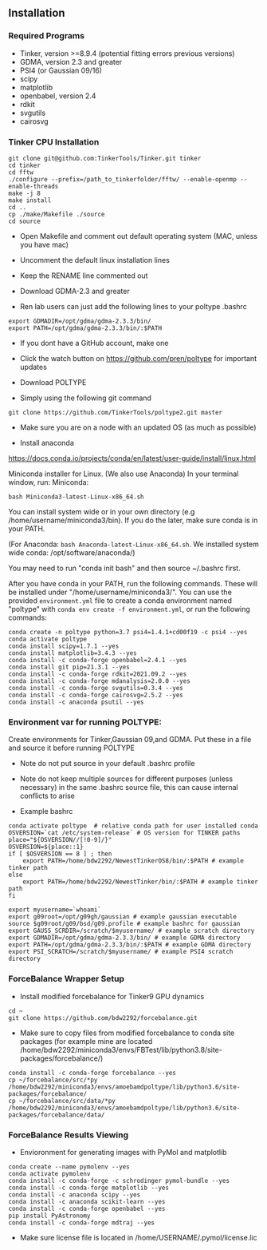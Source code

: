 ## Installation


### Required Programs
* Tinker, version >=8.9.4 (potential fitting errors previous versions)
* GDMA, version 2.3 and greater
* PSI4 (or Gaussian 09/16)
* scipy
* matplotlib
* openbabel, version 2.4
* rdkit
* svgutils
* cairosvg


### Tinker CPU Installation
```
git clone git@github.com:TinkerTools/Tinker.git tinker
cd tinker
cd fftw
./configure --prefix=/path_to_tinkerfolder/fftw/ --enable-openmp --enable-threads
make -j 8
make install
cd ..
cp ./make/Makefile ./source
cd source
```
* Open Makefile and comment out default operating system (MAC, unless you have mac)
* Uncomment the default linux installation lines
* Keep the RENAME line commented out

* Download GDMA-2.3 and greater
* Ren lab users can just add the following lines to your poltype .bashrc
```shell
export GDMADIR=/opt/gdma/gdma-2.3.3/bin/
export PATH=/opt/gdma/gdma-2.3.3/bin/:$PATH
```

* If you dont have a GitHub account, make one
* Click the watch button on https://github.com/pren/poltype for important updates


* Download POLTYPE

* Simply using the following git command
```shell
git clone https://github.com/TinkerTools/poltype2.git master
```
* Make sure you are on a node with an updated OS (as much as possible)


* Install anaconda 

https://docs.conda.io/projects/conda/en/latest/user-guide/install/linux.html

Miniconda installer for Linux. (We also use Anaconda)
In your terminal window, run:
Miniconda:
```shell
bash Miniconda3-latest-Linux-x86_64.sh
```
You can install system wide or in your own directory (e.g /home/username/miniconda3/bin). If you do the later, make sure conda is in your PATH.

(For Anaconda: `bash Anaconda-latest-Linux-x86_64.sh`. We installed system wide conda: /opt/software/anaconda/)

You may need to run "conda init bash" and then source ~/.bashrc first.

After you have conda in your PATH, run the following commands. These will be installed under "/home/username/miniconda3/". You can use the provided `environment.yml` file to create a conda environment named "poltype" with `conda env create -f environment.yml`, or run the following commands:

```shell
conda create -n poltype python=3.7 psi4=1.4.1+cd00f19 -c psi4 --yes
conda activate poltype
conda install scipy=1.7.1 --yes
conda install matplotlib=3.4.3 --yes
conda install -c conda-forge openbabel=2.4.1 --yes
conda install git pip=21.3.1 --yes
conda install -c conda-forge rdkit=2021.09.2 --yes
conda install -c conda-forge mdanalysis=2.0.0 --yes
conda install -c conda-forge svgutils=0.3.4 --yes
conda install -c conda-forge cairosvg=2.5.2 --yes
conda install -c anaconda psutil --yes
```

### Environment var for running POLTYPE:
 Create environments for Tinker,Gaussian 09,and GDMA. Put these in a file and source it before running POLTYPE

* Note do not put source in your default .bashrc profile
* Note do not keep multiple sources for different purposes (unless necessary) in the same .bashrc source file, this can cause internal conflicts to arise

* Example bashrc
```shell
conda activate poltype  # relative conda path for user installed conda
OSVERSION=`cat /etc/system-release` # OS version for TINKER paths
place="${OSVERSION//[!0-9]/}"
OSVERSION=${place::1}
if [ $OSVERSION == 8 ] ; then
    export PATH=/home/bdw2292/NewestTinkerOS8/bin/:$PATH # example tinker path
else
    export PATH=/home/bdw2292/NewestTinker/bin/:$PATH # example tinker path
fi

export myusername=`whoami` 
export g09root=/opt/g09gh/gaussian # example gaussian executable
source $g09root/g09/bsd/g09.profile # example bashrc for gaussian
export GAUSS_SCRDIR=/scratch/$myusername/ # example scratch directory
export GDMADIR=/opt/gdma/gdma-2.3.3/bin/ # example GDMA directory
export PATH=/opt/gdma/gdma-2.3.3/bin/:$PATH # example GDMA directory
export PSI_SCRATCH=/scratch/$myusername/ # example PSI4 scratch directory
```


### ForceBalance Wrapper Setup
* Install modified forcebalance for Tinker9 GPU dynamics
```
cd ~
git clone https://github.com/bdw2292/forcebalance.git
```

* Make sure to copy files from modified forcebalance to conda site packages (for example mine are located /home/bdw2292/miniconda3/envs/FBTest/lib/python3.8/site-packages/forcebalance/) 
```
conda install -c conda-forge forcebalance --yes
cp ~/forcebalance/src/*py /home/bdw2292/miniconda3/envs/amoebamdpoltype/lib/python3.6/site-packages/forcebalance/
cp ~/forcebalance/src/data/*py /home/bdw2292/miniconda3/envs/amoebamdpoltype/lib/python3.6/site-packages/forcebalance/data/

```


### ForceBalance Results Viewing
* Envioronment for generating images with PyMol and matplotlib

```
conda create --name pymolenv --yes
conda activate pymolenv
conda install -c conda-forge -c schrodinger pymol-bundle --yes
conda install -c conda-forge matplotlib --yes
conda install -c anaconda scipy --yes
conda install -c anaconda scikit-learn --yes
conda install -c conda-forge openbabel --yes
pip install PyAstronomy
conda install -c conda-forge mdtraj --yes
```
* Make sure license file is located in /home/USERNAME/.pymol/license.lic

